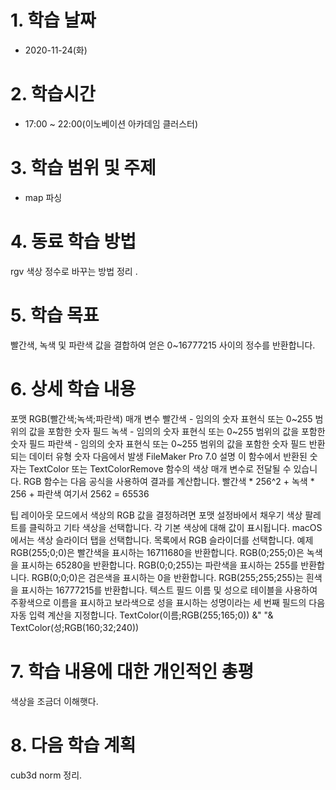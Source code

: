 # 1. 학습 날짜

* 2020-11-24(화)

# 2. 학습시간

* 17:00 ~ 22:00(이노베이션 아카데임 클러스터)

# 3. 학습 범위 및 주제

* map 파싱

 # 4. 동료 학습 방법

rgv 색상 정수로 바꾸는 방법 정리 .

# 5. 학습 목표

빨간색, 녹색 및 파란색 값을 결합하여 얻은 0~16777215 사이의 정수를 반환합니다.

# 6. 상세 학습 내용

포맷 
RGB(빨간색;녹색;파란색)
매개 변수 
빨간색 - 임의의 숫자 표현식 또는 0~255 범위의 값을 포함한 숫자 필드
녹색 - 임의의 숫자 표현식 또는 0~255 범위의 값을 포함한 숫자 필드
파란색 - 임의의 숫자 표현식 또는 0~255 범위의 값을 포함한 숫자 필드
반환되는 데이터 유형 
숫자
다음에서 발생 
FileMaker Pro 7.0
설명 
이 함수에서 반환된 숫자는 TextColor 또는 TextColorRemove 함수의 색상 매개 변수로 전달될 수 있습니다. RGB 함수는 다음 공식을 사용하여 결과를 계산합니다.
빨간색 * 256^2 + 녹색 * 256 + 파란색 
여기서 2562 = 65536
 
팁  레이아웃 모드에서 색상의 RGB 값을 결정하려면 포맷 설정바에서 채우기 색상 팔레트를 클릭하고 기타 색상을 선택합니다. 각 기본 색상에 대해 값이 표시됩니다. macOS에서는 색상 슬라이더 탭을 선택합니다. 목록에서 RGB 슬라이더를 선택합니다.
예제 
RGB(255;0;0)은 빨간색을 표시하는 16711680을 반환합니다.
RGB(0;255;0)은 녹색을 표시하는 65280을 반환합니다.
RGB(0;0;255)는 파란색을 표시하는 255를 반환합니다.
RGB(0;0;0)은 검은색을 표시하는 0을 반환합니다.
RGB(255;255;255)는 흰색을 표시하는 16777215를 반환합니다.
텍스트 필드 이름 및 성으로 테이블을 사용하여 주황색으로 이름을 표시하고 보라색으로 성을 표시하는 성명이라는 세 번째 필드의 다음 자동 입력 계산을 지정합니다.
TextColor(이름;RGB(255;165;0)) &" "& TextColor(성;RGB(160;32;240))
# 7. 학습 내용에 대한 개인적인 총평

색상을 조금더 이해햇다. 


# 8. 다음 학습 계획

cub3d norm 정리. 
 
